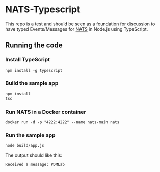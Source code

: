 # NATS-Typescript

This repo is a test and should be seen as a foundation for discussion to have typed Events/Messages for [NATS](https://nats.io) in Node.js using TypeScript.

## Running the code
### Install TypeScript
```npm install -g typescript```

### Build the sample app
```bash
npm install
tsc 
```

### Run NATS in a Docker container
```docker run -d -p "4222:4222" --name nats-main nats```

### Run the sample app
```node build/app.js```

The output should like this:

```bash
Received a message: PDMLab
```

